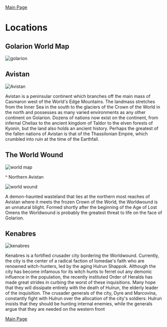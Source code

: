 [Main Page](main.md#wrath-of-the-righteous)

# Locations
## Golarion World Map
![golarion](https://static.wikia.nocookie.net/pathfinder/images/f/fb/Golarion.jpg/revision/latest/scale-to-width-down/985?cb=20131028053936)

## Avistan
![Avistan](https://static.wikia.nocookie.net/pathfinder-posse-rotr/images/f/f4/Avistan_Map.jpg/revision/latest?cb=20180715211145)

Avistan is a peninsular continent which branches off the main mass of Casmaron west of the World's Edge Mountains. The landmass stretches from the Inner Sea in the south to the glaciers of the Crown of the World in the north and possesses as many varied environments as any other continent on Golarion. Dozens of nations now exist on the continent, from infernal Cheliax to the ancient kingdom of Taldor to the elven forests of Kyonin, but the land also holds an ancient history. Perhaps the greatest of the fallen nations of Avistan is that of the Thassilonian Empire, which crumbled into ruin at the time of the Earthfall.


## The World Wound
![world map](https://static.wikia.nocookie.net/pathfinderkingmaker/images/1/17/Worldwound_map.jpg/revision/latest?cb=20180922114020)

^ Northern Avistan

![world wound](https://www.enworld.org/attachments/map-of-the-worldwound-png.58537/)

A demon-haunted wasteland that lies at the northern most reaches of Avistan where it meets the frozen Crown of the World, the Worldwound is an unnatural blight. Formed shortly after the beginning of the Age of Lost Omens the Worldwound is probably the greatest threat to life on the face of Golarion.

## Kenabres

![kenabres](https://lh3.googleusercontent.com/proxy/OFRgM1yUpZ_0LLb_vF3PsDvoRMjJYrIvgeXPxhPDTyMhCxu6bRlkeTk7w3hivX7rJ2BXm5LEJaEhmijZRN_wzf1iIxeZ)

Kenabres is a fortified crusader city bordering the Worldwound. Currently, the city is the center of a radical faction of Iomedae's faith who are renowned witch-hunters, led by the aging Hulrun Shappok. Although the city has become infamous for its witch hunts to ferret out any demonic influence in the population, the recently instituted Order of Heralds has made great strides in curbing the worst of these inquisitions. Many hope that they will dissipate entirely with the death of Hulrun, the elderly leader of the inquisition. The crusader generals of the city, Dyre and Marcovina, constantly fight with Hulrun over the allocation of the city's soldiers: Hulrun insists that they should be hunting internal enemies, while the generals argue that they are needed on the western front

[Main Page](main.md#wrath-of-the-righteous)
